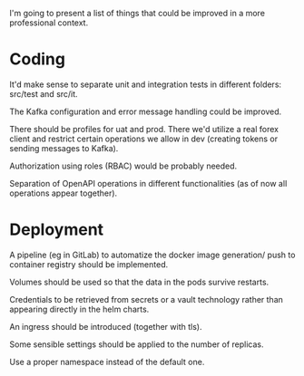 I'm going to present a list of things that could be improved in a more professional context.

Coding
===

It'd make sense to separate unit and integration tests in different folders: src/test and src/it.

The Kafka configuration and error message handling could be improved.

There should be profiles for uat and prod. There we'd utilize a real forex client and restrict certain operations we allow in dev (creating tokens or sending messages to Kafka).

Authorization using roles (RBAC) would be probably needed.

Separation of OpenAPI operations in different functionalities (as of now all operations appear together).

Deployment
===

A pipeline (eg in GitLab) to automatize the docker image generation/ push to container registry should be implemented.

Volumes should be used so that the data in the pods survive restarts.

Credentials to be retrieved from secrets or a vault technology rather than appearing directly in the helm charts.

An ingress should be introduced (together with tls).

Some sensible settings should be applied to the number of replicas.

Use a proper namespace instead of the default one.
